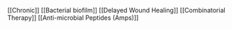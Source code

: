 [[Chronic]]
[[Bacterial biofilm]]
[[Delayed Wound Healing]]
[[Combinatorial Therapy]]
[[Anti-microbial Peptides (Amps)]]
